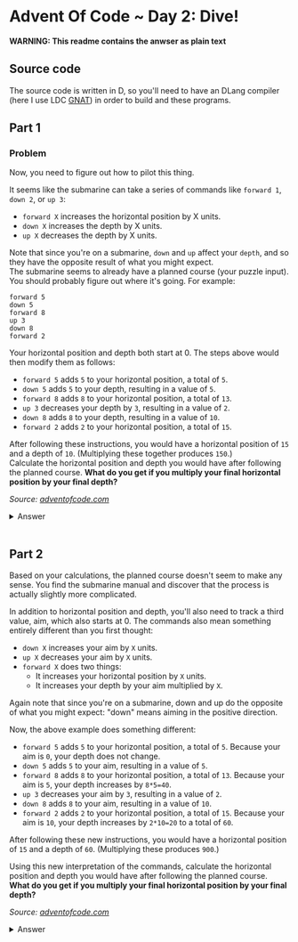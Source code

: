# Advent Of Code ~ Day 2: Dive!

**WARNING: This readme contains the anwser as plain text**

## Source code

The source code is written in D, so you'll need to have an DLang compiler (here I use LDC [GNAT](https://github.com/ldc-developers/ldc)) in order to build and these programs.

## Part 1

### Problem

Now, you need to figure out how to pilot this thing.

It seems like the submarine can take a series of commands like `forward 1`, `down 2`, or `up 3`:

- `forward X` increases the horizontal position by X units.
- `down X` increases the depth by X units.
- `up X` decreases the depth by X units.

Note that since you're on a submarine, `down` and `up` affect your `depth`, and so they have the opposite result of what you might expect.<br>
The submarine seems to already have a planned course (your puzzle input). You should probably figure out where it's going. For example:

```
forward 5
down 5
forward 8
up 3
down 8
forward 2
```
Your horizontal position and depth both start at 0. The steps above would then modify them as follows:

- `forward 5` adds `5` to your horizontal position, a total of `5`.
- `down 5` adds `5` to your depth, resulting in a value of `5`.
- `forward 8` adds `8` to your horizontal position, a total of `13`.
- `up 3` decreases your depth by `3`, resulting in a value of `2`.
- `down 8` adds `8` to your depth, resulting in a value of `10`.
- `forward 2` adds `2` to your horizontal position, a total of `15`.

After following these instructions, you would have a horizontal position of `15` and a depth of `10`. (Multiplying these together produces `150`.)<br>
Calculate the horizontal position and depth you would have after following the planned course. **What do you get if you multiply your final horizontal position by your final depth?**

*Source: [adventofcode.com](https://adventofcode.com/2021/day/2)*

<details>
  <summary>Answer</summary>

  ```shell
  # build
  $ make

  # run
  $ ./solve-part-1
  ANSWER: 1855814
  ```

</details>

<br>

## Part 2

Based on your calculations, the planned course doesn't seem to make any sense. You find the submarine manual and discover that the process is actually slightly more complicated.

In addition to horizontal position and depth, you'll also need to track a third value, aim, which also starts at 0. The commands also mean something entirely different than you first thought:

- `down X` increases your aim by `X` units.
- `up X` decreases your aim by `X` units.
- `forward X` does two things:
    - It increases your horizontal position by `X` units.
    - It increases your depth by your aim multiplied by `X`.

Again note that since you're on a submarine, down and up do the opposite of what you might expect: "down" means aiming in the positive direction.

Now, the above example does something different:

- `forward 5` adds `5` to your horizontal position, a total of `5`. Because your aim is `0`, your depth does not change.
- `down 5` adds `5` to your aim, resulting in a value of `5`.
- `forward 8` adds `8` to your horizontal position, a total of `13`. Because your aim is `5`, your depth increases by `8*5=40`.
- `up 3` decreases your aim by `3`, resulting in a value of `2`.
- `down 8` adds `8` to your aim, resulting in a value of `10`.
- `forward 2` adds `2` to your horizontal position, a total of `15`. Because your aim is `10`, your depth increases by `2*10=20` to a total of `60`.

After following these new instructions, you would have a horizontal position of `15` and a depth of `60`. (Multiplying these produces `900`.)

Using this new interpretation of the commands, calculate the horizontal position and depth you would have after following the planned course. **What do you get if you multiply your final horizontal position by your final depth?**

*Source: [adventofcode.com](https://adventofcode.com/2021/day/2#part2)*

<details>
  <summary>Answer</summary>

  ```shell
  # build
  $ make

  # run
  $ ./solve-part-2
  ANSWER: 1845455714
  ```

</details>